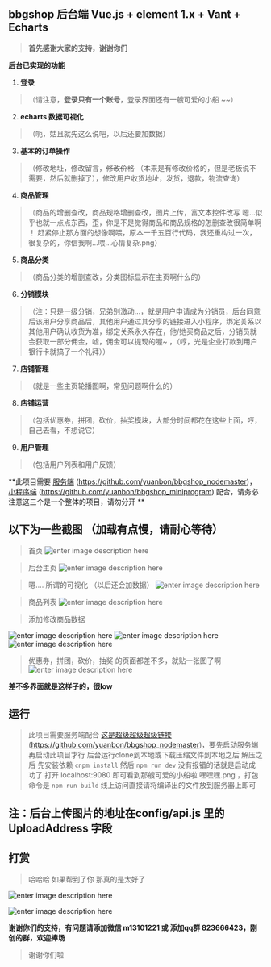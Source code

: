 ## bbgshop 后台端 Vue.js + element 1.x + Vant + Echarts

> **首先感谢大家的支持，谢谢你们**

**后台已实现的功能**

1. **登录**
> （请注意，**登录只有一个账号**，登录界面还有一艘可爱的小船 ~~）

2. **echarts 数据可视化**
> （呃，姑且就先这么说吧，以后还要加数据）

3. **基本的订单操作**
> （修改地址，修改留言，~~修改价格~~ （本来是有修改价格的，但是老板说不需要，然后就删掉了），修改用户收货地址，发货，退款，物流查询）

4. **商品管理**
> （商品的增删查改，商品规格增删查改，图片上传，富文本控件改写  嗯...似乎也就一点点东西，歪，你是不是觉得商品和商品规格的怎删查改很简单啊 ！ 赶紧停止那方面的想像啊喂，原本一千五百行代码，我还重构过一次，很复杂的，你信我啊...喂...心情复杂.png）

5. **商品分类**
> （商品分类的增删查改，分类图标显示在主页啊什么的）

6. **分销模块**
> （注：只是一级分销，兄弟别激动...，就是用户申请成为分销员，后台同意后该用户分享商品后，其他用户通过其分享的链接进入小程序，绑定关系以其他用户确认收货为准，绑定关系永久存在，他/她买商品之后，分销员就会获取一部分佣金，嘘，佣金可以提现的喔~ ，（哼，光是企业打款到用户银行卡就搞了一个礼拜））

7. **店铺管理**
> （就是一些主页轮播图啊，常见问题啊什么的）

8. **店铺运营**
> （包括优惠券，拼团，砍价，抽奖模块，大部分时间都花在这些上面，哼，自己去看，不想说它）

9. **用户管理**
> （包括用户列表和用户反馈）


**此项目需要 [服务端](https://github.com/yuanbon/bbgshop_nodemaster) (https://github.com/yuanbon/bbgshop_nodemaster)，[小程序端](https://github.com/yuanbon/bbgshop_miniprogram)   (https://github.com/yuanbon/bbgshop_miniprogram) 配合，请务必注意这三个是一个整体的项目，请勿分开 **

## 以下为一些截图 （加载有点慢，请耐心等待）




> 首页
![enter image description here](http://resource.bbgshop.com/github/66V%7DGY0LXFLTS%5BJE%5BZOMYZH.png)

> 后台主页
![enter image description here](http://resource.bbgshop.com/github/J1@~UJJI~J0AV%603VSR7UWJG.png)

> 嗯.... 所谓的可视化 （以后还会加数据）
![enter image description here](http://resource.bbgshop.com/github/%28AP2OKCXPW%29JH%5B_I9%5DPOXPX.png)

> 商品列表
![enter image description here](http://resource.bbgshop.com/github/%5DT3C_85%29LR8DK%7B28%25B%25F%5BCW.png)

> 添加修改商品数据

![enter image description here](http://resource.bbgshop.com/github/50%25QMIEU3~HAG%25M2%7BUXQBCD.png)
![enter image description here](http://resource.bbgshop.com/github/DIQA2XKYE%601M7@%29Y6W14UVJ.png)
![enter image description here](http://resource.bbgshop.com/github/A_$FOOG%60S$0@OE%29YV%7B%25$8%25C.png)

> 优惠券，拼团，砍价，抽奖 的页面都差不多，就贴一张图了啊  
![enter image description here](http://resource.bbgshop.com/github/@%253GVF%7DN9%5BW@B$%5DH8L%29OXAP.png)

**差不多界面就是这样子的，很low**

## 运行

> 此项目需要服务端配合 [这是超级超级超级链接](https://github.com/yuanbon/bbgshop_nodemaster)(https://github.com/yuanbon/bbgshop_nodemaster)，要先启动服务端再启动此项目才行
> 后台运行clone到本地或下载压缩文件到本地之后  解压之后  先安装依赖 `cnpm install`  然后  `npm run dev` 没有报错的话就是启动成功了 打开 localhost:9080 即可看到那艘可爱的小船啦 嘿嘿嘿.png ，打包命令是 `npm run build` 线上访问直接请将编译出的文件放到服务器上即可  


## 注：后台上传图片的地址在config/api.js 里的 UploadAddress 字段

## 打赏

> 哈哈哈 如果帮到了你 那真的是太好了

![enter image description here](http://resource.bbgshop.com/github/mm_facetoface_collect_qrcode_1531550221909.png)

![enter image description here](http://resource.bbgshop.com/github/1531550384970.jpg)

**谢谢你们的支持，有问题请添加微信 m13101221 或 添加qq群 823666423，刚创的群，欢迎捧场**

> 谢谢你们啦
